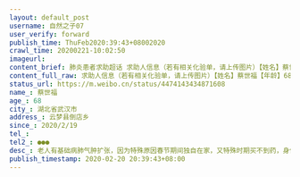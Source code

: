 ```yaml
---
layout: default_post
username: 自然之子07
user_verify: forward
publish_time: ThuFeb2020:39:43+08002020
crawl_time: 20200221-10:02:50
imageurl: 
content_brief: 肺炎患者求助超话 求助人信息（若有相关化验单，请上传图片）【姓名】蔡世福【年龄】68【所在城市】湖北省武汉市【所在小区、社区】云梦县倒店乡【患病时间】2020/2/19【联系方式】【其他紧急联系人】●●●【病情描述】老人有基础病肺气肿扩张，因为特殊原因春节期间独自在家，又特 ...全文
content_full_raw: 求助人信息（若有相关化验单，请上传图片）【姓名】蔡世福【年龄】68【所在城市】湖北省武汉市【所在小区、社区】云梦县倒店乡【患病时间】2020/2/19【联系方式】【其他紧急联系人】●●●【病情描述】老人有基础病肺气肿扩张，因为特殊原因春节期间独自在家，又特殊时期买不到药，身体本有些不适。昨天晚上发烧未进食，今天中午11点难受不堪，给乡里医院打电话送去检查。目前在云梦县中医院隔离，医生说是病毒感染。因为老人有基础疾病，而家里人武汉封城都回不来，现在特别怕老人交叉感染，希望有好心人能够关注。
status_url: https://m.weibo.cn/status/4474143434871608
name_: 蔡世福
age_: 68
city_: 湖北省武汉市
address_: 云梦县倒店乡
since_: 2020/2/19
tel_: 
tel2_: ●●●
desc_: 老人有基础病肺气肿扩张，因为特殊原因春节期间独自在家，又特殊时期买不到药，身体本有些不适。昨天晚上发烧未进食，今天中午11点难受不堪，给乡里医院打电话送去检查。目前在云梦县中医院隔离，医生说是病毒感染。因为老人有基础疾病，而家里人武汉封城都回不来，现在特别怕老人交叉感染，希望有好心人能够关注。
publish_timestamp: 2020-02-20 20:39:43+08:00
---
```

